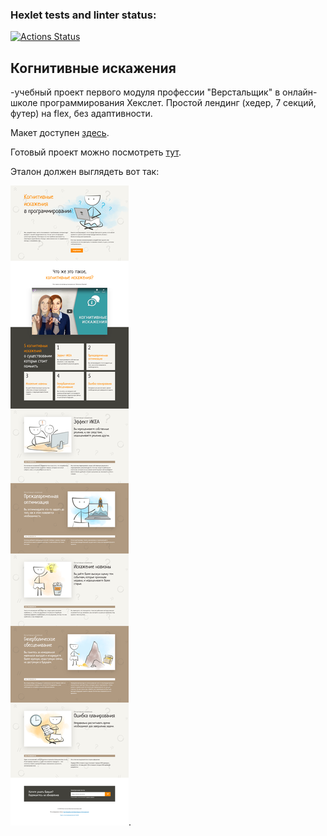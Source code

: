 ### Hexlet tests and linter status:
[![Actions Status](https://github.com/NickRyabinin/layout-designer-project-58/actions/workflows/hexlet-check.yml/badge.svg)](https://github.com/NickRyabinin/layout-designer-project-58/actions)

## Когнитивные искажения

-учебный проект первого модуля профессии "Верстальщик" в онлайн-школе программирования Хекслет.
Простой лендинг (хедер, 7 секций, футер) на flex, без адаптивности.

Макет доступен [здесь](https://www.figma.com/file/qV9FZGELdeKMsk63QLiKXY/Hexlet-LayoutDesigner-Project.-Cognitive-Biases).

Готовый проект можно посмотреть [тут](http://o91799nm.beget.tech/).

Эталон должен выглядеть вот так:

![Cognitive distortions](https://github.com/NickRyabinin/layout-designer-project-58/blob/main/test-image/cognitive_distortions.png).
